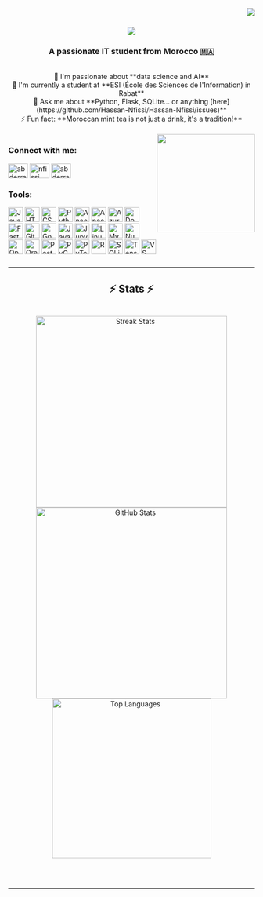 <img align="right" src="https://visitor-badge.laobi.icu/badge?page_id=Hassan-Nfissi.Hassan-Nfissi" />

<h1 align="center">
    <img src="https://readme-typing-svg.herokuapp.com/?font=Righteous&size=35&center=true&vCenter=true&width=500&height=70&duration=4000&lines=Hi+There!+👋;+I'm+Hassan+Nfissi!;" />
</h1>

<h3 align="center">A passionate IT student from Morocco 🇲🇦</h3>

<br/>

<div align="center">
    🔭 I'm passionate about **data science and AI** <br/>
    🌱 I'm currently a student at **ESI (École des Sciences de l'Information) in Rabat** <br/>
    💬 Ask me about **Python, Flask, SQLite... or anything [here](https://github.com/Hassan-Nfissi/Hassan-Nfissi/issues)** <br/>
    ⚡ Fun fact: **Moroccan mint tea is not just a drink, it's a tradition!**
</div>

<br/>

<img align="right" height="200" src="https://th.bing.com/th/id/R.cd37fa49c983ac905df0016fd5b6a2ee?rik=XYhzlatbpAHWnA&pid=ImgRaw&r=0" />

###
<h3 align="left">Connect with me:</h3>
<p align="left">
<a href="https://www.linkedin.com/in/hassan-nfissi-9b784428b/" target="blank"><img align="center" src="https://raw.githubusercontent.com/rahuldkjain/github-profile-readme-generator/master/src/images/icons/Social/linked-in-alt.svg" alt="abderrazzak nfissi" height="30" width="40" /></a>
<a href="https://web.facebook.com/hassan.nfissi.3/" target="blank"><img align="center" src="https://raw.githubusercontent.com/rahuldkjain/github-profile-readme-generator/master/src/images/icons/Social/facebook.svg" alt="nfissi âbđerrzaķ" height="30" width="40" /></a>
<a href="https://www.instagram.com/hassan_nfissi/" target="blank"><img align="center" src="https://raw.githubusercontent.com/rahuldkjain/github-profile-readme-generator/master/src/images/icons/Social/instagram.svg" alt="abderrazzak_nfissi" height="30" width="40" /></a>
</p>
<h3 align="left">Tools:</h3>

<div align="left">
    <img src="https://cdn.jsdelivr.net/gh/devicons/devicon/icons/javascript/javascript-original.svg" height="30" alt="JavaScript" />
    <img src="https://cdn.jsdelivr.net/gh/devicons/devicon/icons/html5/html5-original.svg" height="30" alt="HTML5" />
    <img src="https://cdn.jsdelivr.net/gh/devicons/devicon/icons/css3/css3-original.svg" height="30" alt="CSS3" />
    <img src="https://cdn.jsdelivr.net/gh/devicons/devicon/icons/python/python-original.svg" height="30" alt="Python" />
    <img src="https://cdn.jsdelivr.net/gh/devicons/devicon/icons/anaconda/anaconda-original.svg" height="30" alt="Anaconda" />
    <img src="https://cdn.jsdelivr.net/gh/devicons/devicon/icons/apache/apache-original.svg" height="30" alt="Apache" />
    <img src="https://cdn.jsdelivr.net/gh/devicons/devicon/icons/azure/azure-original.svg" height="30" alt="Azure" />
    <img src="https://cdn.jsdelivr.net/gh/devicons/devicon/icons/docker/docker-original.svg" height="30" alt="Docker" />
    <img src="https://cdn.jsdelivr.net/gh/devicons/devicon/icons/fastapi/fastapi-original.svg" height="30" alt="FastAPI" />
    <img src="https://cdn.jsdelivr.net/gh/devicons/devicon/icons/git/git-original.svg" height="30" alt="Git" />
    <img src="https://cdn.jsdelivr.net/gh/devicons/devicon/icons/googlecloud/googlecloud-original.svg" height="30" alt="Google Cloud" />
    <img src="https://cdn.jsdelivr.net/gh/devicons/devicon/icons/java/java-original.svg" height="30" alt="Java" />
    <img src="https://cdn.jsdelivr.net/gh/devicons/devicon/icons/jupyter/jupyter-original.svg" height="30" alt="Jupyter" />
    <img src="https://cdn.jsdelivr.net/gh/devicons/devicon/icons/linux/linux-original.svg" height="30" alt="Linux" />
    <img src="https://cdn.jsdelivr.net/gh/devicons/devicon/icons/mysql/mysql-original.svg" height="30" alt="MySQL" />
    <img src="https://cdn.jsdelivr.net/gh/devicons/devicon/icons/numpy/numpy-original.svg" height="30" alt="NumPy" />
    <img src="https://cdn.jsdelivr.net/gh/devicons/devicon/icons/opencv/opencv-original.svg" height="30" alt="OpenCV" />
    <img src="https://cdn.jsdelivr.net/gh/devicons/devicon/icons/oracle/oracle-original.svg" height="30" alt="Oracle" />
    <img src="https://cdn.jsdelivr.net/gh/devicons/devicon/icons/postgresql/postgresql-original.svg" height="30" alt="PostgreSQL" />
    <img src="https://cdn.jsdelivr.net/gh/devicons/devicon/icons/pycharm/pycharm-original.svg" height="30" alt="PyCharm" />
    <img src="https://cdn.jsdelivr.net/gh/devicons/devicon/icons/pytorch/pytorch-original.svg" height="30" alt="PyTorch" />
    <img src="https://cdn.jsdelivr.net/gh/devicons/devicon/icons/r/r-original.svg" height="30" alt="R" />
    <img src="https://cdn.jsdelivr.net/gh/devicons/devicon/icons/sqlite/sqlite-original.svg" height="30" alt="SQLite" />
    <img src="https://cdn.jsdelivr.net/gh/devicons/devicon/icons/tensorflow/tensorflow-original.svg" height="30" alt="TensorFlow" />
    <img src="https://cdn.jsdelivr.net/gh/devicons/devicon/icons/vscode/vscode-original.svg" height="30" alt="VS Code" />
</div>

###


<hr/>

<h2 align="center">⚡ Stats ⚡</h2>
<br>
<div align="center">
    <img width="390" src="https://github-readme-streak-stats-salesp07.vercel.app/?user=Hassan-Nfissi&count_private=true&theme=react&border_radius=10" alt="Streak Stats"/>
    <img width="390" src="https://github-readme-stats-salesp07.vercel.app/api?username=Hassan-Nfissi&count_private=true&show_icons=true&theme=react&rank_icon=github&border_radius=10" alt="GitHub Stats" />
    <br/>
    <img width="325" align="center" src="https://github-readme-stats-salesp07.vercel.app/api/top-langs/?username=Hassan-Nfissi&hide=HTML&langs_count=8&layout=compact&theme=react&border_radius=10&size_weight=0.5&count_weight=0.5&exclude_repo=github-readme-stats" alt="Top Languages" />
</div>

<br/><br/>

<hr/>
